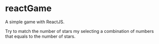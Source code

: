 # reactGame
A simple game with ReactJS. 

Try to match the number of stars my selecting a combination of numbers that equals to the number of stars. 
